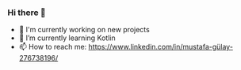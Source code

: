 ### Hi there 👋
- 🔭 I'm currently working on new projects
- 🌱 I’m currently learning Kotlin
- 📫 How to reach me: https://www.linkedin.com/in/mustafa-gülay-276738196/
<!--
**Mustafa-mst/Mustafa-mst** is a ✨ _special_ ✨ repository because its `README.md` (this file) appears on your GitHub profile.

Here are some ideas to get you started:

- 🔭 I’m currently working on ...
- 🌱 I’m currently learning ...
- 👯 I’m looking to collaborate on ...
- 🤔 I’m looking for help with ...
- 💬 Ask me about ...
- 📫 How to reach me: ...
- 😄 Pronouns: ...
- ⚡ Fun fact: ...
-->
